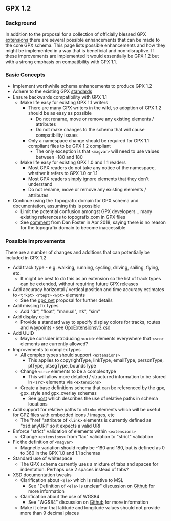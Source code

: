 ## GPX 1.2

### Background

In addition to the proposal for a collection of officially blessed GPX [extensions](../extensions/README.md) there are several possible enhancements that can be made to the core GPX schema. This page lists possible enhancements and how they might be implemented in a way that is beneficial and non-disruptive. If these improvements are implemented it would essentially be GPX 1.2 but with a strong emphasis on compatibility with GPX 1.1.



### Basic Concepts

- Implement worthwhile schema enhancements to produce GPX 1.2 
- Adhere to the existing GPX [standards](../standards.md)
- Ensure backwards compatibility with GPX 1.1
  - Make life easy for existing GPX 1.1 writers
    - There are many GPX writers in the wild, so adoption of GPX 1.2 should be as easy as possible
      - Do not rename, move or remove any existing elements / attributes
      - Do not make changes to the schema that will cause compatibility issues
    - Only a namespace change should be required for GPX 1.1 compliant files to be GPX 1.2 compliant
      - The only exception is that `<magvar>` will need to use values between -180 and 180
  - Make life easy for existing GPX 1.0 and 1.1 readers
    - Most GPX readers do not take any notice of the namespace, whether it refers to GPX 1.0 or 1.1
    - Most GPX readers simply ignore elements that they don't understand
    - Do not rename, move or remove any existing elements / attributes
- Continue using the Topografix domain for GPX schema and documentation, assuming this is possible
  - Limit the potential confusion amongst GPX developers... many existing references to topografix.com in GPX files
  - See [comment](https://www.topografix.com/gpx_mailing_list.asp#pbqhps+1tskr5v@YahooGroups.com) from Dan Foster in Apr 2018, saying there is no reason for the topografix domain to become inaccessible



### Possible Improvements

There are a number of changes and additions that can potentially be included in GPX 1.2

- Add track type - e.g. walking, running, cycling, driving, sailing, flying, etc.
  - It might be best to do this as an extension so the list of track types can be extended, without requiring future GPX releases
- Add accuracy horizontal / vertical position and time accuracy estimates to `<trkpt>` `<rtept>` `<wpt>` elements
  - See the [gpx_pvt](../extensions/gpx_pvt/README.md) proposal for further details
- Add missing fix types
  - Add "dr", "float", "manual", rtk", "sim"
- Add display color
  - Provide a standard way to specify display colors for tracks, routes and waypoints - see [GpxExtensionsv3.xsd](https://www8.garmin.com/xmlschemas/GpxExtensionsv3.xsd)
- Add UUID
  - Maybe consider introducing `<uuid>` elements everywhere that `<src>` elements are currently allowed?
- Improvements to complex types
  - All complex types should support `<extensions>`
    - This applies to copyrightType, linkType, emailType, personType, ptType, ptsegType, boundsType
  - Change `<src>` elements to be a complex type
    - This will allow more detailed / structured information to be stored in `<src>` elements via `<extensions>`
  - Create a base definitions schema that can be referenced by the gpx, gpx_style and gpx_overlay schemas
    - See [post](https://stackoverflow.com/questions/8194112/basics-of-referencing-a-xsd-schema-from-another-schema/8197798#8197798) which describes the use of relative paths in schema locations
- Add support for relative paths to `<link>` elements which will be useful for GPZ files with embedded icons / images, etc
  - The "href "attribute of `<link>` elements is currently defined as "xsd:anyURI" so it expects a valid URI
- Enforce "strict" validation of elements within `<extensions>`
  - Change `<extensions>` from "lax" validation to "strict" validation
- Fix the definition of `<magvar>`
  - Magnetic variation should really be -180 and 180, but is defined as 0 to 360 in the GPX 1.0 and 1.1 schemas
- Standard use of whitespace
  - The GPX schema currently uses a mixture of tabs and spaces for indentation. Perhaps use 2 spaces instead of tabs?
- XSD documentation tweaks
  - Clarification about `<ele>` which is relative to MSL
    - See "Definition of `<ele>` is unclear" discussion on [Github](https://github.com/Logiqx/gpx-ideas/discussions/1) for more information
  - Clarification about the use of WGS84
    - See "WGS84" discussion on [Github](https://github.com/Logiqx/gpx-ideas/discussions/2) for more information
  - Make it clear that latitude and longitude values should not provide more than 9 decimal places
